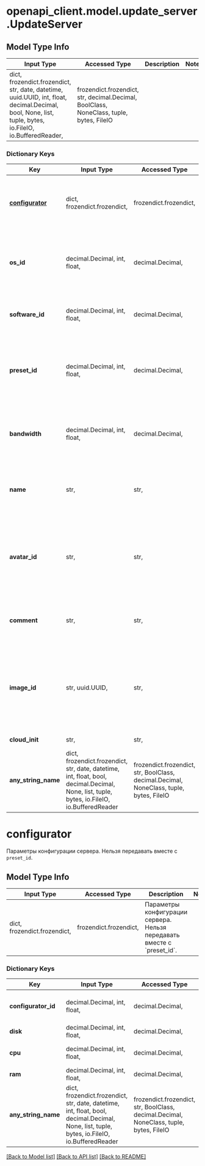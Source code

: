 # openapi_client.model.update_server.UpdateServer

## Model Type Info
Input Type | Accessed Type | Description | Notes
------------ | ------------- | ------------- | -------------
dict, frozendict.frozendict, str, date, datetime, uuid.UUID, int, float, decimal.Decimal, bool, None, list, tuple, bytes, io.FileIO, io.BufferedReader,  | frozendict.frozendict, str, decimal.Decimal, BoolClass, NoneClass, tuple, bytes, FileIO |  | 

### Dictionary Keys
Key | Input Type | Accessed Type | Description | Notes
------------ | ------------- | ------------- | ------------- | -------------
**[configurator](#configurator)** | dict, frozendict.frozendict,  | frozendict.frozendict,  | Параметры конфигурации сервера. Нельзя передавать вместе с &#x60;preset_id&#x60;. | [optional] 
**os_id** | decimal.Decimal, int, float,  | decimal.Decimal,  | Уникальный идентификатор операционной системы, которая будет установлена на облачный сервер. | [optional] 
**software_id** | decimal.Decimal, int, float,  | decimal.Decimal,  | Уникальный идентификатор программного обеспечения сервера. | [optional] 
**preset_id** | decimal.Decimal, int, float,  | decimal.Decimal,  | Уникальный идентификатор тарифа сервера. Нельзя передавать вместе с ключом &#x60;configurator&#x60;. | [optional] 
**bandwidth** | decimal.Decimal, int, float,  | decimal.Decimal,  | Пропускная способность тарифа. Доступные значения от 100 до 1000 с шагом 100. | [optional] 
**name** | str,  | str,  | Имя облачного сервера. Максимальная длина — 255 символов, имя должно быть уникальным. | [optional] 
**avatar_id** | str,  | str,  | Уникальный идентификатор аватара сервера. Описание методов работы с аватарами появится позднее. | [optional] 
**comment** | str,  | str,  | Комментарий к облачному серверу. Максимальная длина — 255 символов. | [optional] 
**image_id** | str, uuid.UUID,  | str,  | Уникальный идентификатор образа, который будет установлен на облачный сервер. Нельзя передавать вместе с &#x60;os_id&#x60;. | [optional] value must be a uuid
**cloud_init** | str,  | str,  | Cloud-init скрипт | [optional] 
**any_string_name** | dict, frozendict.frozendict, str, date, datetime, int, float, bool, decimal.Decimal, None, list, tuple, bytes, io.FileIO, io.BufferedReader | frozendict.frozendict, str, BoolClass, decimal.Decimal, NoneClass, tuple, bytes, FileIO | any string name can be used but the value must be the correct type | [optional]

# configurator

Параметры конфигурации сервера. Нельзя передавать вместе с `preset_id`.

## Model Type Info
Input Type | Accessed Type | Description | Notes
------------ | ------------- | ------------- | -------------
dict, frozendict.frozendict,  | frozendict.frozendict,  | Параметры конфигурации сервера. Нельзя передавать вместе с &#x60;preset_id&#x60;. | 

### Dictionary Keys
Key | Input Type | Accessed Type | Description | Notes
------------ | ------------- | ------------- | ------------- | -------------
**configurator_id** | decimal.Decimal, int, float,  | decimal.Decimal,  | Уникальный идентификатор конфигуратора сервера. | [optional] 
**disk** | decimal.Decimal, int, float,  | decimal.Decimal,  | Размер диска в МБ. | [optional] 
**cpu** | decimal.Decimal, int, float,  | decimal.Decimal,  | Количество ядер процессора. | [optional] 
**ram** | decimal.Decimal, int, float,  | decimal.Decimal,  | Размер ОЗУ сервера в МБ. | [optional] 
**any_string_name** | dict, frozendict.frozendict, str, date, datetime, int, float, bool, decimal.Decimal, None, list, tuple, bytes, io.FileIO, io.BufferedReader | frozendict.frozendict, str, BoolClass, decimal.Decimal, NoneClass, tuple, bytes, FileIO | any string name can be used but the value must be the correct type | [optional]

[[Back to Model list]](../../README.md#documentation-for-models) [[Back to API list]](../../README.md#documentation-for-api-endpoints) [[Back to README]](../../README.md)

